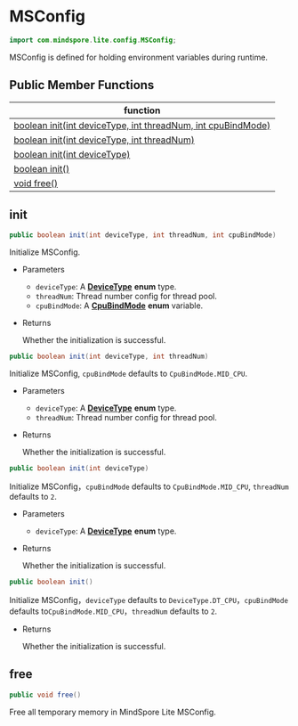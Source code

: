 # MSConfig

```java
import com.mindspore.lite.config.MSConfig;
```

MSConfig is defined for holding environment variables during runtime.

## Public Member Functions

| function                                                     |
| ------------------------------------------------------------ |
| [boolean init(int deviceType, int threadNum, int cpuBindMode)](#init) |
| [boolean init(int deviceType, int threadNum)](#init)         |
| [boolean init(int deviceType)](#init)                        |
| [boolean init()](#init)                                      |
| [void free()](#free)                                         |

## init

```java
public boolean init(int deviceType, int threadNum, int cpuBindMode)
```

Initialize MSConfig.

- Parameters

  - `deviceType`: A [**DeviceType**](https://gitee.com/mindspore/mindspore/blob/master/mindspore/lite/java/java/app/src/main/java/com/mindspore/lite/config/DeviceType.java) **enum** type. 
  - `threadNum`: Thread number config for thread pool.
  - `cpuBindMode`: A [**CpuBindMode**](https://gitee.com/mindspore/mindspore/blob/master/mindspore/lite/java/java/app/src/main/java/com/mindspore/lite/config/CpuBindMode.java) **enum** variable.

- Returns

  Whether the initialization is successful.

```java
public boolean init(int deviceType, int threadNum)
```

Initialize MSConfig, `cpuBindMode` defaults to `CpuBindMode.MID_CPU`.

- Parameters

  - `deviceType`: A [**DeviceType**](https://gitee.com/mindspore/mindspore/blob/master/mindspore/lite/java/java/app/src/main/java/com/mindspore/lite/config/DeviceType.java) **enum** type. 
  - `threadNum`: Thread number config for thread pool.

- Returns

  Whether the initialization is successful.

```java
public boolean init(int deviceType)
```

Initialize MSConfig，`cpuBindMode` defaults to `CpuBindMode.MID_CPU`, `threadNum` defaults to `2`.

- Parameters

  - `deviceType`: A [**DeviceType**](https://gitee.com/mindspore/mindspore/blob/master/mindspore/lite/java/java/app/src/main/java/com/mindspore/lite/config/DeviceType.java) **enum** type. 

- Returns

  Whether the initialization is successful.

```java
public boolean init()
```

Initialize MSConfig，`deviceType` defaults to `DeviceType.DT_CPU`，`cpuBindMode` defaults to`CpuBindMode.MID_CPU`，`threadNum` defaults to `2`.

- Returns

  Whether the initialization is successful.

## free

```java
public void free()
```

Free all temporary memory in MindSpore Lite MSConfig.